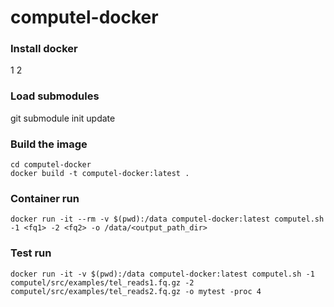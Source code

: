 # computel-docker

### Install docker
1
2

### Load submodules
git submodule init
update


### Build the image
```
cd computel-docker
docker build -t computel-docker:latest .
```

### Container run 
```
docker run -it --rm -v $(pwd):/data computel-docker:latest computel.sh -1 <fq1> -2 <fq2> -o /data/<output_path_dir> 

```

### Test run
```
docker run -it -v $(pwd):/data computel-docker:latest computel.sh -1 computel/src/examples/tel_reads1.fq.gz -2 computel/src/examples/tel_reads2.fq.gz -o mytest -proc 4
```
